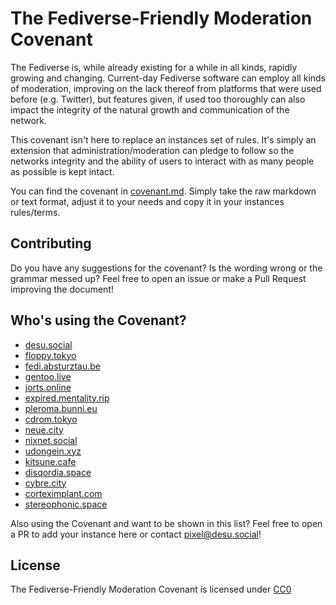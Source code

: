 # The Fediverse-Friendly Moderation Covenant

The Fediverse is, while already existing for a while in all kinds, rapidly growing and changing. Current-day Fediverse software can employ all kinds of moderation, improving on the lack thereof from platforms that were used before (e.g. Twitter), but features given, if used too thoroughly can also impact the integrity of the natural growth and communication of the network.

This covenant isn't here to replace an instances set of rules. It's simply an extension that administration/moderation can pledge to follow so the networks integrity and the ability of users to interact with as many people as possible is kept intact.

You can find the covenant in [covenant.md](covenant.md). Simply take the raw markdown or text format, adjust it to your needs  and copy it in your instances rules/terms.

## Contributing

Do you have any suggestions for the covenant? Is the wording wrong or the grammar messed up? Feel free to open an issue or make a Pull Request improving the document!

## Who's using the Covenant?

* [desu.social](https://desu.social)
* [floppy.tokyo](https://floppy.tokyo/)
* [fedi.absturztau.be](https://fedi.absturztau.be)
* [gentoo.live](https://gentoo.live)
* [jorts.online](https://jorts.online)
* [expired.mentality.rip](https://expired.mentality.rip)
* [pleroma.bunni.eu](https://pleroma.bunni.eu)
* [cdrom.tokyo](https://cdrom.tokyo)
* [neue.city](https://neue.city)
* [nixnet.social](https://nixnet.social)
* [udongein.xyz](https://udongein.xyz)
* [kitsune.cafe](https://kitsune.cafe)
* [disqordia.space](https://disqordia.space)
* [cybre.city](https://cybre.city/)
* [corteximplant.com](https://corteximplant.com/)
* [stereophonic.space](https://stereophonic.space)

Also using the Covenant and want to be shown in this list? Feel free to open a PR to add your instance here or contact [pixel@desu.social](https://desu.social/@pixel)!

## License

The Fediverse-Friendly Moderation Covenant is licensed under [CC0](LICENSE)

